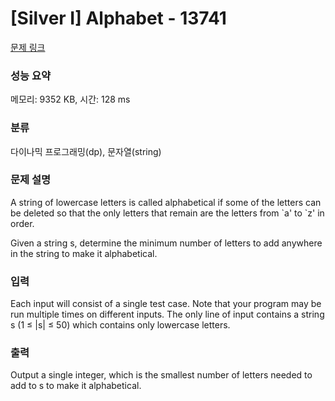 # [Silver I] Alphabet - 13741 

[문제 링크](https://www.acmicpc.net/problem/13741) 

### 성능 요약

메모리: 9352 KB, 시간: 128 ms

### 분류

다이나믹 프로그래밍(dp), 문자열(string)

### 문제 설명

<p>A string of lowercase letters is called alphabetical if some of the letters can be deleted so that the only letters that remain are the letters from `a' to `z' in order.</p>

<p>Given a string s, determine the minimum number of letters to add anywhere in the string to make it alphabetical.</p>

### 입력 

 <p>Each input will consist of a single test case. Note that your program may be run multiple times on different inputs. The only line of input contains a string s (1 ≤ |s| ≤ 50) which contains only lowercase letters.</p>

### 출력 

 <p>Output a single integer, which is the smallest number of letters needed to add to s to make it alphabetical.</p>

